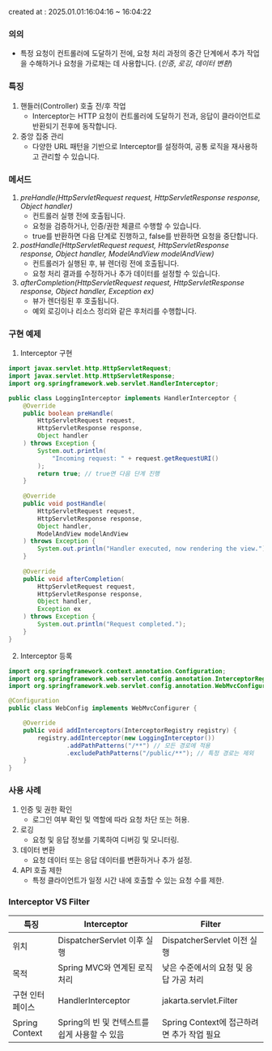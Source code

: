 created at : 2025.01.01:16:04:16 ~ 16:04:22

### 의의
- 특정 요청이 컨트롤러에 도달하기 전에, 요청 처리 과정의 중간 단계에서 추가 작업을 수해하거나 요청을 가로채는 데 사용합니다. (_인증_, _로깅_, _데이터 변환_)

### 특징
1. 핸들러(Controller) 호출 전/후 작업
   - Interceptor는 HTTP 요청이 컨트롤러에 도달하기 전과, 응답이 클라이언트로 반환되기 전후에 동작합니다.
2. 중앙 집중 관리
   - 다양한 URL 패턴을 기반으로 Interceptor를 설정하여, 공통 로직을 재사용하고 관리할 수 있습니다.

### 메서드
1. _preHandle(HttpServletRequest request, HttpServletResponse response, Object handler)_
   - 컨트롤러 실행 전에 호출됩니다.
   - 요청을 검증하거나, 인증/권한 체클르 수행할 수 있습니다.
   - true를 반환하면 다음 단계로 진행하고, false를 반환하면 요청을 중단합니다.
1. _postHandle(HttpServletRequest request, HttpServletResponse response, Object handler, ModelAndView modelAndView)_
   - 컨트롤러가 실행된 후, 뷰 렌더링 전에 호출됩니다.
   - 요청 처리 결과를 수정하거나 추가 데이터를 설정할 수 있습니다.
1. _afterCompletion(HttpServletRequest request, HttpServletResponse response, Object handler, Exception ex)_
   - 뷰가 렌더링된 후 호출됩니다.
   - 예외 로깅이나 리소스 정리와 같은 후처리를 수행합니다.

### 구현 예제
1. Interceptor 구현
```java
import javax.servlet.http.HttpServletRequest; 
import javax.servlet.http.HttpServletResponse; 
import org.springframework.web.servlet.HandlerInterceptor;  

public class LoggingInterceptor implements HandlerInterceptor {      
	@Override     
	public boolean preHandle(
		HttpServletRequest request, 
		HttpServletResponse response, 
		Object handler
	) throws Exception {         
		System.out.println(
			"Incoming request: " + request.getRequestURI()
		);         
		return true; // true면 다음 단계 진행
	}      
	
	@Override     
	public void postHandle(
		HttpServletRequest request, 
		HttpServletResponse response, 
		Object handler, 
		ModelAndView modelAndView
	) throws Exception {         
		System.out.println("Handler executed, now rendering the view.");     
	}      
	
	@Override     
	public void afterCompletion(
		HttpServletRequest request, 
		HttpServletResponse response, 
		Object handler, 
		Exception ex
	) throws Exception {         
		System.out.println("Request completed.");     
	} 
}
```

2. Interceptor 등록
```java
import org.springframework.context.annotation.Configuration;
import org.springframework.web.servlet.config.annotation.InterceptorRegistry;
import org.springframework.web.servlet.config.annotation.WebMvcConfigurer;

@Configuration
public class WebConfig implements WebMvcConfigurer {

    @Override
    public void addInterceptors(InterceptorRegistry registry) {
        registry.addInterceptor(new LoggingInterceptor())
                .addPathPatterns("/**") // 모든 경로에 적용
                .excludePathPatterns("/public/**"); // 특정 경로는 제외
    }
}

```

### 사용 사례
1. 인증 및 권한 확인
   - 로그인 여부 확인 및 역할에 따라 요청 차단 또는 허용.
2. 로깅
   - 요청 및 응답 정보를 기록하여 디버깅 및 모니터링.
3. 데이터 변환
   - 요청 데이터 또는 응답 데이터를 변환하거나 추가 설정.
4. API 호출 제한
   - 특정 클라이언트가 일정 시간 내에 호출할 수 있는 요청 수를 제한.

### Interceptor VS Filter
| 특징             | Interceptor                   | Filter                         |
| -------------- | ----------------------------- | ------------------------------ |
| 위치             | DispatcherServlet 이후 실행       | DispatcherServlet 이전 실행        |
| 목적             | Spring MVC와 연계된 로직 처리         | 낮은 수준에서의 요청 및 응답 가공 처리         |
| 구현 인터페이스       | HandlerInterceptor            | jakarta.servlet.Filter         |
| Spring Context | Spring의 빈 및 컨텍스트를 쉽게 사용할 수 있음 | Spring Context에 접근하려면 추가 작업 필요 |
